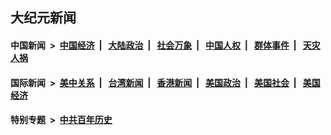 ## 大纪元新闻

#### 中国新闻 &nbsp;>&nbsp; [中国经济](indexes/ncid283/README.md?10140845) &nbsp;| &nbsp; [大陆政治](indexes/ncid277/README.md?10140845) &nbsp;| &nbsp; [社会万象](indexes/ncid282/README.md?10140845) &nbsp;| &nbsp; [中国人权](indexes/ncid278/README.md?10140845) &nbsp;| &nbsp; [群体事件](indexes/ncid279/README.md?10140845) &nbsp;| &nbsp; [天灾人祸](indexes/ncid280/README.md?10140845)

#### 国际新闻 &nbsp;>&nbsp; [美中关系](indexes/nf1412576/README.md?10140845) &nbsp;| &nbsp; [台湾新闻](indexes/ncid1349361/README.md?10140845) &nbsp;| &nbsp; [香港新闻](indexes/ncid1349362/README.md?10140845) &nbsp;| &nbsp; [美国政治](indexes/ncid1078159/README.md?10140845) &nbsp;| &nbsp; [美国社会](indexes/ncid1078160/README.md?10140845) &nbsp;| &nbsp; [美国经济](indexes/ncid1078158/README.md?10140845)

#### 特别专题 &nbsp;>&nbsp; [中共百年历史](https://github.com/easy2view/epoch-special/blob/master/README.md?10140845)  
